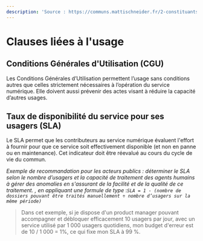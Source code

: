 ```yaml
---
description: 'Source : https://communs.mattischneider.fr/2-constituants/2-usage'
---
```


# Clauses liées à l'usage

## Conditions Générales d'Utilisation \(CGU\)

Les Conditions Générales d’Utilisation permettent l’usage sans conditions autres que celles strictement nécessaires à l’opération du service numérique. Elle doivent aussi prévenir des actes visant à réduire la capacité d’autres usages.

## Taux de disponibilité du service pour ses usagers \(SLA\)

Le SLA permet que les contributeurs au service numérique évaluent l'effort à fournir pour que ce service soit effectivement disponible \(et non en panne ou en maintenance\). Cet indicateur doit être réevalué au cours du cycle de vie du commun.

_Exemple de recommandation pour les acteurs publics : déterminer le SLA selon le nombre d’usagers et la capacité de traitement des agents humains à gérer des anomalies en s'assurant de la facilité et de la qualité de ce traitement. , en appliquant une formule de type_ :_`SLA = 1 - (nombre de dossiers pouvant être traités manuellement ÷ nombre d’usagers sur la même période)`_

> Dans cet exemple, si je dispose d'un product manager pouvant accompagner et débloquer efficacement 10 usagers par jour, avec un service utilisé par 1 000 usagers quotidiens, mon budget d'erreur est de 10 / 1 000 = 1%, ce qui fixe mon SLA à 99 %.

